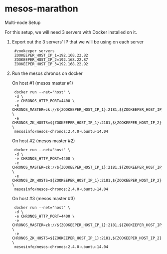 mesos-marathon
===========================================================
Multi-node Setup

For this setup, we will need 3 servers with Docker installed on it.

1. Export out the 3 servers' IP that we will be using on each server

		#zookeeper servers
        ZOOKEEPER_HOST_IP_1=192.168.22.82
        ZOOKEEPER_HOST_IP_2=192.168.22.87
        ZOOKEEPER_HOST_IP_3=192.168.22.92
		 
2. Run the mesos chronos on docker 

    On host #1 (mesos master #1)

		docker run --net="host" \
		-d \
		-e CHRONOS_HTTP_PORT=4400 \
		-e CHRONOS_MASTER=zk://${ZOOKEEPER_HOST_IP_1}:2181,${ZOOKEEPER_HOST_IP_2}:2181,${ZOOKEEPER_HOST_IP_3}:2181/mesos \
		-e CHRONOS_ZK_HOSTS=${ZOOKEEPER_HOST_IP_1}:2181,${ZOOKEEPER_HOST_IP_2}:2181,${ZOOKEEPER_HOST_IP_3}:2181 \
		mesosinfo/mesos-chronos:2.4.0-ubuntu-14.04

    On host #2 (mesos master #2)

		docker run --net="host" \
		-d \
		-e CHRONOS_HTTP_PORT=4400 \
		-e CHRONOS_MASTER=zk://${ZOOKEEPER_HOST_IP_1}:2181,${ZOOKEEPER_HOST_IP_2}:2181,${ZOOKEEPER_HOST_IP_3}:2181/mesos \
		-e CHRONOS_ZK_HOSTS=${ZOOKEEPER_HOST_IP_1}:2181,${ZOOKEEPER_HOST_IP_2}:2181,${ZOOKEEPER_HOST_IP_3}:2181 \
		mesosinfo/mesos-chronos:2.4.0-ubuntu-14.04

    On host #3 (mesos master #3)

		docker run --net="host" \
		-d \
		-e CHRONOS_HTTP_PORT=4400 \
		-e CHRONOS_MASTER=zk://${ZOOKEEPER_HOST_IP_1}:2181,${ZOOKEEPER_HOST_IP_2}:2181,${ZOOKEEPER_HOST_IP_3}:2181/mesos \
		-e CHRONOS_ZK_HOSTS=${ZOOKEEPER_HOST_IP_1}:2181,${ZOOKEEPER_HOST_IP_2}:2181,${ZOOKEEPER_HOST_IP_3}:2181 \
		mesosinfo/mesos-chronos:2.4.0-ubuntu-14.04
		
	